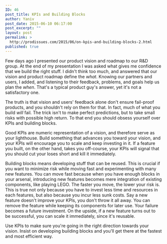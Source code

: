 ```yaml
---
ID: 46
post_title: KPIs and Building Blocks
author: Yaniv
post_date: 2015-06-10 06:17:00
post_excerpt: ""
layout: post
permalink: >
  http://prodissues.com/2015/06/on-kpis-and-building-blocks-2.html
published: true
---
```

Few days ago I presented our product vision and roadmap to our R&amp;D group. At the end of my presentation I was asked what gives me confidence that we build the right stuff. I didn't think too much, and answered that our vision and product roadmap define the <i>what</i>. Knowing our partners and users, I added, and listening to their feedback, problems, and goals help us plan the <i>when</i>. That's a typical product guy's answer, yet it's not a satisfactory one.

The truth is that vision and users' feedback alone don't ensure fail-proof products, and you shouldn't rely on them for that. In fact, much of what you build <i>will</i> fail. The trick isn't to make perfect predictions, but to take small risks with possible high return. To that end you should obsess yourself over KPIs and building blocks.

Good KPIs are numeric representation of a vision, and therefore serve as your lighthouse. Build something that advances you toward your vision, and your KPIs will encourage you to scale and keep investing in it. If a feature you built, on the other hand, takes you off-course, your KPIs will signal that you should cut your loses short and kill it immediately.

Building blocks means developing stuff that can be reused. This is crucial if you want to minimize risk while moving fast and experimenting with many new features. You can move fast because when you have enough blocks in your arsenal, introducing new features becomes mere integration of existing components, like playing LEGO. The faster you move, the lower your risk is. This is true not only because you have to invest less time and resources in each features, but also because you incur less sunk costs. Say a new feature doesn't improve your KPIs, you don't throw it all away. You can remove the feature while keeping its components for later use. Your failure becomes a future investment. On the upside, if a new feature turns out to be successful, you can scale it immediately, since it's reusable.

Use KPIs to make sure you're going in the right direction towards your vision. Insist on developing building blocks and you'll get there at the fastest and most efficient way.
